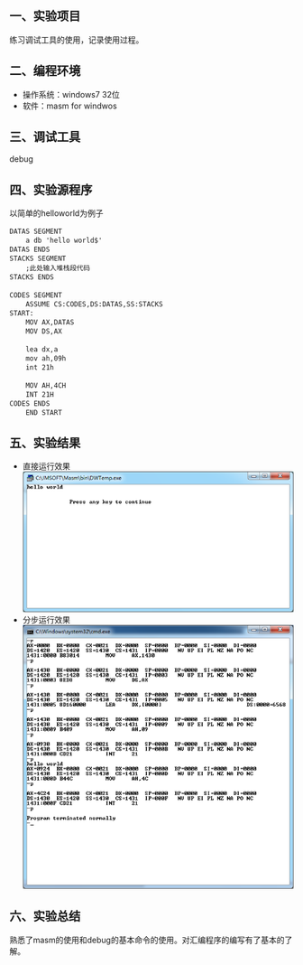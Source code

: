 ## 一、实验项目 
练习调试工具的使用，记录使用过程。  

## 二、编程环境
* 操作系统：windows7 32位
* 软件：masm for windwos

## 三、调试工具  
debug

## 四、实验源程序
以简单的helloworld为例子
```
DATAS SEGMENT
    a db 'hello world$'
DATAS ENDS
STACKS SEGMENT
    ;此处输入堆栈段代码
STACKS ENDS

CODES SEGMENT
    ASSUME CS:CODES,DS:DATAS,SS:STACKS
START:
    MOV AX,DATAS
    MOV DS,AX
    
    lea dx,a
    mov ah,09h
    int 21h

    MOV AH,4CH
    INT 21H
CODES ENDS
    END START
```
## 五、实验结果  
* 直接运行效果  
![photo1](ex1_1.png)
* 分步运行效果  
![photo2](ex1_2.png)

## 六、实验总结  
熟悉了masm的使用和debug的基本命令的使用。对汇编程序的编写有了基本的了解。